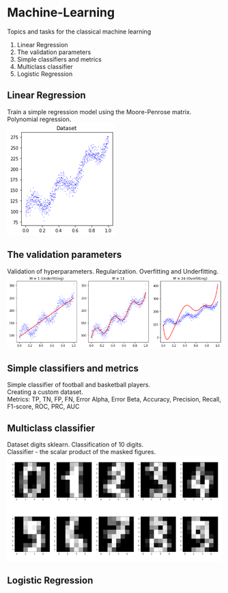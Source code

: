 # Machine-Learning
Topics and tasks for the classical machine learning

1. Linear Regression
2. The validation parameters
3. Simple classifiers and metrics
4. Multiclass classifier
5. Logistic Regression

## Linear Regression
Train a simple regression model using the Moore-Penrose matrix. Polynomial regression.</br>
![](/LinearRegression/dataset.png)
## The validation parameters
Validation of hyperparameters. Regularization. Overfitting and Underfitting.</br>
![](/RegressionValidation/training.png)
## Simple classifiers and metrics
Simple classifier of football and basketball players.</br>
Creating a custom dataset.</br>
Metrics: TP, TN, FP, FN, Error Alpha, Error Beta, Accuracy, Precision, Recall, F1-score, ROC, PRC, AUC
## Multiclass classifier
Dataset digits sklearn. Classification of 10 digits. </br>
Classifier - the scalar product of the masked figures.</br>
![](/MulticlassClassifier/digits.png)
## Logistic Regression
